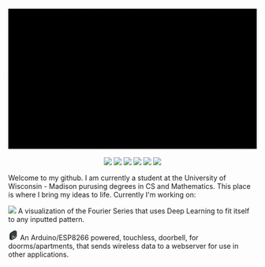 
![](https://github.com/humaspasta/humaspasta/blob/main/Intro.gif)


<p style="text-align: center;"> 
    <image src="https://img.icons8.com/?size=100&id=12584&format=png&color=FFFFFF" >
    <image src="https://img.icons8.com/?size=100&id=2572&format=png&color=FFFFFF">
     <image src="https://img.icons8.com/?size=100&id=1043&format=png&color=FFFFFF">
    <image src="https://img.icons8.com/?size=100&id=39853&format=png&color=FFFFFF">
    <image src="https://img.icons8.com/?size=100&id=1045&format=png&color=FFFFFF">
    <image src="https://img.icons8.com/?size=100&id=11643&format=png&color=FFFFFF">
</p>
<p>
Welcome to my github. I am currently a student at the University of Wisconsin - Madison purusing degrees in CS and Mathematics. This place is where I bring my ideas to life. Currently I'm working on:

<img src="https://img.icons8.com/?size=100&id=DpcJAB6rakc6&format=png&color=000000" length=20 width=20> A visualization of the Fourier Series that uses Deep Learning to fit itself to any inputted pattern. 


</p>

<p>
  <img src="https://github.com/humaspasta/humaspasta/blob/main/coding.png" width=20 height=20> An Arduino/ESP8266 powered, touchless, doorbell, for doorms/apartments, that sends wireless data to a webserver for use in other applications. 
</p>

<!--   
Links to important pages
-->








<!--
**humaspasta/humaspasta** is a ✨ _special_ ✨ repository because its `README.md` (this file) appears on your GitHub profile.

Here are some ideas to get you started:

- 🔭 I’m currently working on ...
- 🌱 I’m currently learning ...
- 👯 I’m looking to collaborate on ...
- 🤔 I’m looking for help with ...
- 💬 Ask me about ...
- 📫 How to reach me: ...
- 😄 Pronouns: ...
- ⚡ Fun fact: ...
-->
